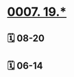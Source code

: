# [0007. 19.*](https://github.com/Tdahuyou/TNotes.footprints/tree/main/notes/0007.%2019.*)

## 🗓 08-20

<Footprints :times="[2019, 8, 20, 13, 8]">
  <template #text-area>
    <p>得知20号，我要去上海了，这仨提着啤酒🍺 就来到我家。。。</p>
    <p>来时可能是喝糊涂了，走到另外一户人家楼下喊了半天我名字，还怪我不回应😂😂😂</p>
    <p>喝飘了，脑子抽了，也真是啥都干的粗来</p>
    <p>十多公里外的海上日出🌄 </p>
    <p>两点来钟，突然想去看。。。</p>
    <p>这除了我们这群大夏天开着空调，</p>
    <p>穿着冬装的神人怕是也没谁想的粗来了</p>
    <p>一路上走走唱唱，猜歌名输到自闭 🤦‍♂️🤦‍♂️🤦‍♂️</p>
    <p>手机导航把咋几个导到山上去 🤦‍♂️🤦‍♂️🤦‍♂️</p>
    <p>虽累在脚上，但乐在心头 😄😄😄</p>
    <p>抓螃蟹的时候，那彪的是一路的卧槽 😂😂😂</p>
    <p>奈何咋们没文化，一句卧槽行天下！</p>
    <p>看来，咋们还是得多读书啊！！！</p>
    <p>走心一波，这晚。。。</p>
    <p>记住了，</p>
    <p>小羊经典语录：犹豫该不该做一件事的时候，就是该，那些后悔的事往往都是犹豫之后没做的事。</p>
    <p>哈哈</p>
    <p>这一路上有你们，真好！！！</p>
    <p>那些说好10年后再拿出来重看的照片，</p>
    <p>哥几个可都存好咯</p>
  </template>
  <template #image-list="{ openModal }">
    <img src="https://cdn.jsdelivr.net/gh/Tdahuyou/imgs@main/2025-02-16-14-34-33.png" @click="openModal(0)"/>
    <img src="https://cdn.jsdelivr.net/gh/Tdahuyou/imgs@main/2025-02-16-14-34-42.png" @click="openModal(1)"/>
    <img src="https://cdn.jsdelivr.net/gh/Tdahuyou/imgs@main/2025-02-16-14-34-47.png" @click="openModal(2)"/>
    <img src="https://cdn.jsdelivr.net/gh/Tdahuyou/imgs@main/2025-02-16-14-34-51.png" @click="openModal(3)"/>
    <img src="https://cdn.jsdelivr.net/gh/Tdahuyou/imgs@main/2025-02-16-14-34-56.png" @click="openModal(4)"/>
    <img src="https://cdn.jsdelivr.net/gh/Tdahuyou/imgs@main/2025-02-16-14-35-00.png" @click="openModal(5)"/>
    <img src="https://cdn.jsdelivr.net/gh/Tdahuyou/imgs@main/2025-02-16-14-35-05.png" @click="openModal(6)"/>
    <img src="https://cdn.jsdelivr.net/gh/Tdahuyou/imgs@main/2025-02-16-14-35-10.png" @click="openModal(7)"/>
  </template>
</Footprints>

## 🗓 06-14

<Footprints :times="[2019, 6, 14, 16, 52]">
  <template #text-area>
    <p>蹲坑时，突然想去海边😂😂😂</p>
  </template>
  <template #image-list="{ openModal }">
    <img src="https://cdn.jsdelivr.net/gh/Tdahuyou/imgs@main/2025-02-16-14-35-27.png" @click="openModal(0)"/>
    <img src="https://cdn.jsdelivr.net/gh/Tdahuyou/imgs@main/2025-02-16-14-35-31.png" @click="openModal(1)"/>
    <img src="https://cdn.jsdelivr.net/gh/Tdahuyou/imgs@main/2025-02-16-14-35-36.png" @click="openModal(2)"/>
    <img src="https://cdn.jsdelivr.net/gh/Tdahuyou/imgs@main/2025-02-16-14-35-40.png" @click="openModal(3)"/>
    <img src="https://cdn.jsdelivr.net/gh/Tdahuyou/imgs@main/2025-02-16-14-35-44.png" @click="openModal(4)"/>
    <img src="https://cdn.jsdelivr.net/gh/Tdahuyou/imgs@main/2025-02-16-14-35-48.png" @click="openModal(5)"/>
    <img src="https://cdn.jsdelivr.net/gh/Tdahuyou/imgs@main/2025-02-16-14-35-53.png" @click="openModal(6)"/>
    <img src="https://cdn.jsdelivr.net/gh/Tdahuyou/imgs@main/2025-02-16-14-35-57.png" @click="openModal(7)"/>
  </template>
</Footprints>
